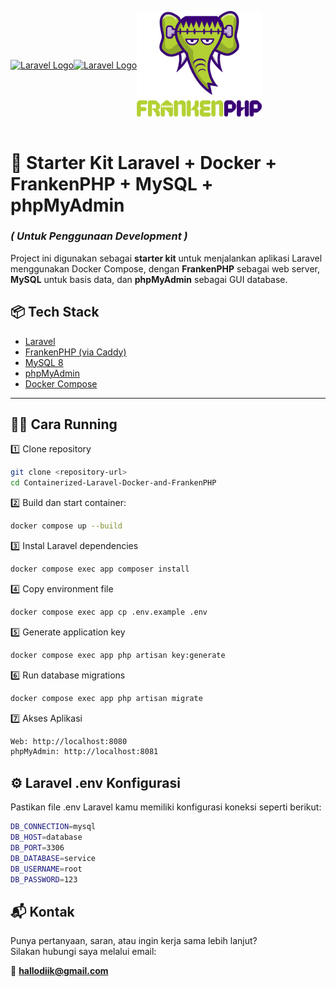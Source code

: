 <div style="display:flex; justify-content:start; align-items:center">
<p align="center"><a href="https://laravel.com" target="_blank"><img src="https://raw.githubusercontent.com/laravel/art/master/logo-lockup/5%20SVG/2%20CMYK/1%20Full%20Color/laravel-logolockup-cmyk-red.svg" width="400" alt="Laravel Logo"></a></p>
<p align="center"><a href="https://www.docker.com/" target="_blank"><img src="https://upload.wikimedia.org/wikipedia/commons/4/4e/Docker_%28container_engine%29_logo.svg" width="350" alt="Laravel Logo"></a></p>
<p align="center"><a href="https://frankenphp.dev/" target="_blank"><img src="https://raw.githubusercontent.com/dunglas/frankenphp/main/frankenphp.png" width="200" alt="Laravel Logo"></a></p>
</div>

# 🚀 Starter Kit Laravel + Docker + FrankenPHP + MySQL + phpMyAdmin

### ***( Untuk Penggunaan Development )***
Project ini digunakan sebagai **starter kit** untuk menjalankan aplikasi Laravel menggunakan Docker Compose, dengan **FrankenPHP** sebagai web server, **MySQL** untuk basis data, dan **phpMyAdmin** sebagai GUI database. 


## 📦 Tech Stack

- [Laravel](https://laravel.com/)
- [FrankenPHP (via Caddy)](https://frankenphp.dev/)
- [MySQL 8](https://hub.docker.com/_/mysql)
- [phpMyAdmin](https://hub.docker.com/r/phpmyadmin/phpmyadmin)
- [Docker Compose](https://docs.docker.com/compose/)

---

## 🧑‍💻 Cara Running

1️⃣ Clone repository
```bash
git clone <repository-url>
cd Containerized-Laravel-Docker-and-FrankenPHP
```

2️⃣ Build dan start container: 
```bash
docker compose up --build
```

3️⃣ Instal Laravel dependencies
```bash
docker compose exec app composer install
```

4️⃣ Copy environment file
```bash
docker compose exec app cp .env.example .env
```

5️⃣ Generate application key
```bash
docker compose exec app php artisan key:generate
```

6️⃣ Run database migrations
```zsh
docker compose exec app php artisan migrate
```

7️⃣ Akses Aplikasi
```bash
Web: http://localhost:8080
phpMyAdmin: http://localhost:8081
```
## ⚙️ Laravel .env Konfigurasi
Pastikan file .env Laravel kamu memiliki konfigurasi koneksi seperti berikut:
```bash
DB_CONNECTION=mysql
DB_HOST=database
DB_PORT=3306
DB_DATABASE=service
DB_USERNAME=root
DB_PASSWORD=123
```
## 📬 Kontak

Punya pertanyaan, saran, atau ingin kerja sama lebih lanjut?  
Silakan hubungi saya melalui email:

📧 **hallodiik@gmail.com**
